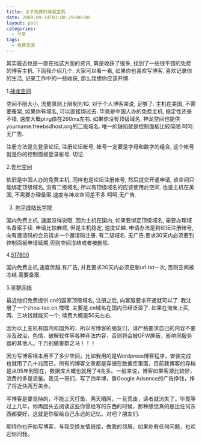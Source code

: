 ```yaml
---
title: 关于免费的博客主机
date: 2009-09-14T03:08:29+00:00
layout: post
categories:
  - 分享
tags:
  - 免费资源
---
```


其实最近也是一直在找这方面的资讯, 算是收获了很多, 找到了一些很不错的免费的博客主机. 下面我介绍几个, 大家可以看一看, 如果你也喜欢写博客, 喜欢记录你的生活, 记录工作中的一些收获, 那么我想你应该开博.

1.[神龙空间](http://www.loonghost.com/)

空间不限大小, 流量原则上限制为1G, 对于个人博客来说, 足够了. 主机在美国, 不需要备案, 如果你有域名, 可以直接绑过去. 毕竟是中国人办的免费主机, 稳定性还是不错, 速度大概ping值在260ms左右. 如果你没有顶级域名, 神龙空间也提供yourname.freebsdhost.org的二级域名. 唯一的缺陷就是控制面板比较简陋.呵呵.无广告.

注册方法是先登录论坛, 注册论坛帐号, 帐号一定要是字母和数字的组合, 这个帐号就是你的控制面板登录帐号. 切记.

2.[壹号空间](http://www.1space.org/)

依旧是中国人办的免费主机, 同样也是论坛注册帐号, 然后提交开通申请, 该空间只能绑定顶级域名, 没有二级域名, 所以有顶级域名的应该使用此空间. 也是主机在美国, 不需要办理备案.速度与神龙空间差不多.呵呵.无广告.

3. [地平线站长学院](http://bbs.xiyuidc.net/)

国内免费主机, 速度没得说哦, 因为主机在国内, 如果要绑定顶级域名, 需要办理域名备案手续. 申请比较麻烦, 但是主机稳定, 速度优越. 申请办法是到论坛注册帐号, 向有邀请码的会员请求一个邀请码注册. 有二级域名. 无广告.要求30天内必须要到控制面板申请延期,否则空间冻结或者被删除.
<!--more-->
4.[517800](http://www.517800.net/)

国内免费主机,速度优越,有广告, 并且要求30天内必须更新url.txt一次, 否则空间被冻结.需要备案.

5.[吴群网络](http://www.wuqun.me/)

最近他们免费提供.cn的国家顶级域名, 注册之后, 向客服要求开通就可以了. 我注册了一个zhou-tao.cn,嘿嘿. 主要是.cn域名在国内已经泛滥了. 如果在淘宝上买, 两、三块钱就能买一个, 续费大概是50元左右.

因为以上主机有国内和国外的，所以写博客的朋友们，请严格要求自己的内容不要涉及政治，色情，破解软件等各种非法内容，否则将会被GFW屏蔽，影响同服务器的其他人。千万别做害群之马！！！

因为写博客根本用不了多少空间，比如我用的是Wordpress博客程序，安装完成也就用了几十兆而已，所有的博客文章都是存储在数据库里面，目前我博客的存档是从05年到现在，数据库大概也就用了4兆多。一般来说，博客如果客源比较好，浪费的多是流量。我见一哥们，写了四年博，靠Google Adsence的广告挣钱，挣了将近快两万美金。

写博客是要坚持的，不能三天打鱼，两天晒网，一旦荒废，读者就流失了。毕竟等过上几年，你再回头去阅读这些你曾经写的东西的时候，那种感觉真的是比任何东西都要好，这就是你留给自己永远的记忆。对吧？朋友们.

期待你也开始写博客，与我交换友情链接，做我的邻居。如果你有任何问题，也欢迎你问我。